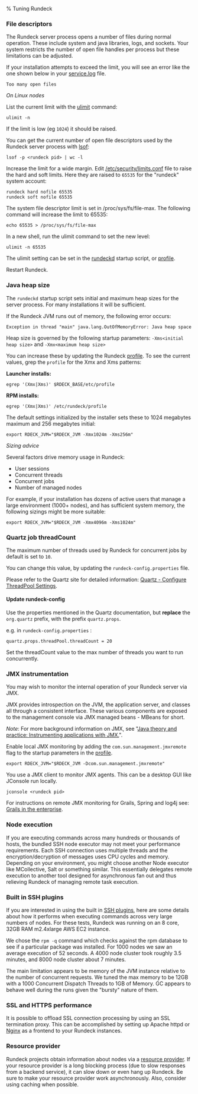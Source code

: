 % Tuning Rundeck

### File descriptors

The Rundeck server process opens a number of files during normal operation. These
include system and java libraries, logs, and sockets.
Your system restricts the number of open file handles per process
but these limitations can be adjusted.

If your installation attempts to exceed the limit, you will see an error
like the one shown below in your [service.log](logging.html) file.

    Too many open files


_On Linux nodes_

List the current limit with the [ulimit](https://ss64.com/bash/ulimit.html) command:

~~~~~ {.bash}
ulimit -n
~~~~~~

If the limit is low (eg ``1024``) it should be raised.

You can get the current number of open file descriptors used by the
Rundeck server process with [lsof](https://linux.die.net/man/8/lsof):

~~~~~ {.bash}
lsof -p <rundeck pid> | wc -l
~~~~~

Increase the limit for a wide margin.
Edit [/etc/security/limits.conf](https://ss64.com/bash/limits.conf.html) file
to raise the hard and soft limits. Here they are raised to ``65535`` for
the "rundeck" system account:

~~~~~ {.bash}
rundeck hard nofile 65535
rundeck soft nofile 65535
~~~~~


The system file descriptor limit is set in /proc/sys/fs/file-max.
The following command will increase the limit to 65535:

~~~~~ {.bash}
echo 65535 > /proc/sys/fs/file-max
~~~~~

In a new shell, run the ulimit command to set the new level:

~~~~~ {.bash}
ulimit -n 65535
~~~~~

The ulimit setting can be set in the [rundeckd](startup-and-shutdown.html#launcher)
startup script, or [profile](../configuration/configuration-file-reference.html#profile).

Restart Rundeck.

### Java heap size

The ``rundeckd`` startup script sets initial and maximum heap sizes
for the server process. For many installations it will be sufficient.

If the Rundeck JVM runs out of memory, the following error occurs:

    Exception in thread "main" java.lang.OutOfMemoryError: Java heap space

Heap size is governed by the following startup parameters:
``-Xms<initial heap size>`` and ``-Xmx<maximum heap size>``


You can increase these by updating the Rundeck [profile](../configuration/configuration-file-reference.html#profile).
To see the current values, grep the ``profile`` for
the Xmx and Xms patterns:

**Launcher installs:**

~~~~~ {.bash}
egrep '(Xmx|Xms)' $RDECK_BASE/etc/profile
~~~~~

**RPM installs:**

~~~~~ {.bash}
egrep '(Xmx|Xms)' /etc/rundeck/profile
~~~~~

The default settings initialized by the installer
sets these to 1024 megabytes maximum
and 256 megabytes initial:

~~~~~ {.bash}
export RDECK_JVM="$RDECK_JVM -Xmx1024m -Xms256m"
~~~~~

_Sizing advice_

Several factors drive memory usage in Rundeck:

* User sessions
* Concurrent threads
* Concurrent jobs
* Number of managed nodes

For example, if your installation has dozens of active users
that manage a large environment (1000+ nodes), and has
sufficient system memory, the following sizings might be more suitable:

~~~~~ {.bash}
export RDECK_JVM="$RDECK_JVM -Xmx4096m -Xms1024m"
~~~~~

### Quartz job threadCount

The maximum number of threads used by Rundeck for concurrent jobs
by default is set to ``10``.

You can change this value, by updating the
`rundeck-config.properties` file.

Please refer to the Quartz site for detailed information:
[Quartz - Configure ThreadPool Settings][1].

[1]:http://www.quartz-scheduler.org/documentation/quartz-2.x/configuration/ConfigThreadPool.html#configure-threadpool-settings

#### Update rundeck-config

Use the properties mentioned in the Quartz documentation, but **replace** the `org.quartz` prefix, with the prefix `quartz.props`.

e.g. in `rundeck-config.properties` :

~~~ {.properties}
quartz.props.threadPool.threadCount = 20
~~~

Set the threadCount value to the max number of threads you want to run concurrently.

### JMX instrumentation

You may wish to monitor the internal operation of your Rundeck server via JMX.

JMX provides introspection on the JVM, the application server,
and classes all through a consistent interface.
These various components are exposed to the management console
via JMX managed beans - MBeans for short.

_Note_: For more background information on JMX, see
"[Java theory and practice: Instrumenting applications with JMX.](https://www.ibm.com/developerworks/library/j-jtp09196/)".

Enable local JMX monitoring by adding the ``com.sun.management.jmxremote``
flag to the startup parameters in the [profile](../configuration/configuration-file-reference.html#profile).

~~~~~ {.bash}
export RDECK_JVM="$RDECK_JVM -Dcom.sun.management.jmxremote"
~~~~~

You use a JMX client to monitor JMX agents.
This can be a desktop GUI like JConsole run locally.

    jconsole <rundeck pid>

For instructions on remote JMX monitoring for Grails, Spring and log4j see:
[Grails in the enterprise](https://public.dhe.ibm.com/software/dw/java/j-grails12168-pdf.pdf).

### Node execution

If you are executing commands across many hundreds or thousands of hosts, the bundled SSH node executor may not meet your performance requirements. Each SSH connection uses multiple threads and the encryption/decryption of messages uses CPU cycles and memory. Depending on your environment, you might choose another Node executor like MCollective, Salt or something similar. This essentially delegates remote execution to another tool designed for asynchronous fan out and thus relieving Rundeck of managing remote task execution.

### Built in SSH plugins

If you are interested in using the built in [SSH plugins](../../manual/node-execution/ssh-node-execution.html), here are some details about how it performs when executing commands across very large numbers of nodes. For these tests, Rundeck was running on an 8 core, 32GB RAM m2.4xlarge AWS EC2 instance.

We chose the `rpm -q` command which checks against the rpm database to see if a particular package was installed.  For 1000 nodes we saw an average execution of 52 seconds.  A 4000 node cluster  took roughly 3.5 minutes, and 8000 node cluster about 7 minutes.

The main limitation appears to be memory of the JVM instance relative to the number of concurrent requests.  We tuned the max memory to be 12GB with a 1000 Concurrent Dispatch Threads to 1GB of Memory.  GC appears to behave well during the runs given the "bursty" nature of them.

### SSL and HTTPS performance

It is possible to offload SSL connection processing by using an SSL termination proxy. This can be accomplished by setting up Apache httpd or [Nginx](https://en.wikipedia.org/wiki/Nginx) as a frontend to your Rundeck instances.

### Resource provider

Rundeck projects obtain information about nodes via a
[resource provider](../configuration/resource-model-sources/index.html). If your resource provider is a long blocking process (due to slow responses from a backend service), it can slow down or even hang up Rundeck. Be sure to make your resource provider work asynchronously.
Also, consider using caching when possible.
